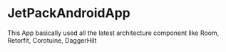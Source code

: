 # JetPackAndroidApp

This App basically used all the latest architecture component like Room, Retorfit, Corotuine, DaggerHilt
